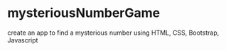 # mysteriousNumberGame

create an app to find a mysterious number using HTML, CSS, Bootstrap, Javascript
